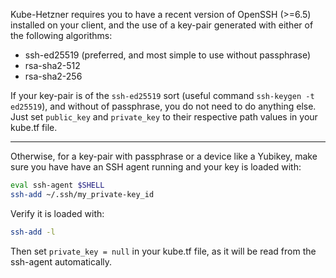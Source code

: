 Kube-Hetzner requires you to have a recent version of OpenSSH (>=6.5) installed on your client, and the use of a key-pair generated with either of the following algorithms:

- ssh-ed25519 (preferred, and most simple to use without passphrase)
- rsa-sha2-512
- rsa-sha2-256

If your key-pair is of the `ssh-ed25519` sort (useful command `ssh-keygen -t ed25519`), and without of passphrase, you do not need to do anything else. Just set `public_key` and `private_key` to their respective path values in your kube.tf file.

---

Otherwise, for a key-pair with passphrase or a device like a Yubikey, make sure you have have an SSH agent running and your key is loaded with:

```bash
eval ssh-agent $SHELL
ssh-add ~/.ssh/my_private-key_id
```

Verify it is loaded with:

```bash
ssh-add -l
```

Then set `private_key = null` in your kube.tf file, as it will be read from the ssh-agent automatically.

